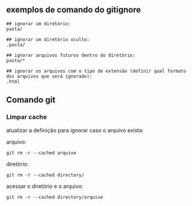 ## exemplos de comando do gitignore

~~~gitignore
## ignorar um diretório:
pasta/

## ignorar um diretório oculto:
.pasta/

## ignorar arquivos futuros dentro do diretório:
pasta/*

## ignorar os arquivos com o tipo de extensão (definir qual formato dos arquivos que será ignorado):
.html
~~~

## Comando git 

### Limpar cache
atualizar a definição para ignorar caso o arquivo exista:

arquivo:
~~~
git rm -r --cached arquive
~~~

diretório:
~~~
git rm -r --cached directory/
~~~

acessar o diretório e o arquivo:
~~~
git rm -r --cached directory/arquive
~~~


